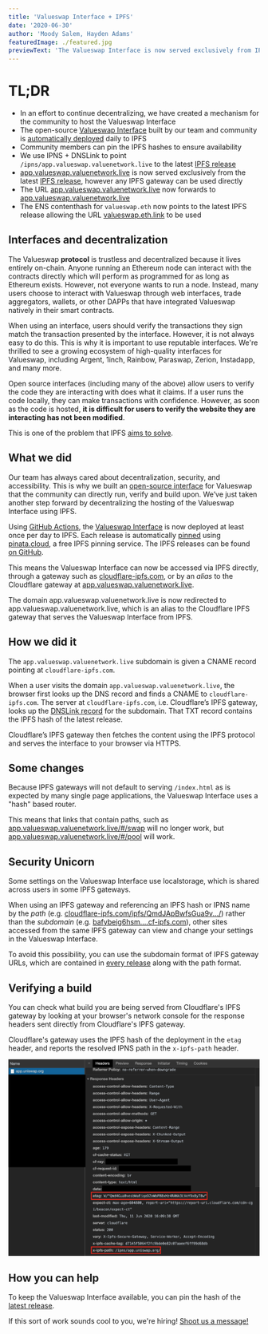 ```yaml
---
title: 'Valueswap Interface + IPFS'
date: '2020-06-30'
author: 'Moody Salem, Hayden Adams'
featuredImage: ./featured.jpg
previewText: 'The Valueswap Interface is now served exclusively from IPFS'
---
```


# TL;DR

- In an effort to continue decentralizing, we have created a mechanism for the community to host the Valueswap Interface
- The open-source [Valueswap Interface](https://github.com/valuenetworklive2021/valueswap-interface) built by our team and
  community is [automatically deployed](https://github.com/valuenetworklive2021/valueswap-interface/releases) daily to IPFS
- Community members can pin the IPFS hashes to ensure availability
- We use IPNS + DNSLink to point `/ipns/app.valueswap.valuenetwork.live` to the latest [IPFS release](https://github.com/valuenetworklive2021/valueswap-interface/releases)
- [app.valueswap.valuenetwork.live](https://app.valueswap.valuenetwork.live) is now served exclusively from the latest
  [IPFS release](https://github.com/valuenetworklive2021/valueswap-interface/releases), however any IPFS gateway can be used directly
- The URL [app.valueswap.valuenetwork.live](https://app.valueswap.valuenetwork.live) now forwards to [app.valueswap.valuenetwork.live](https://app.valueswap.valuenetwork.live)
- The ENS contenthash for `valueswap.eth` now points to the latest IPFS release allowing the URL [valueswap.eth.link](https://valueswap.eth.link/) to be used

## Interfaces and decentralization

The Valueswap **protocol** is trustless and decentralized because it lives entirely on-chain.
Anyone running an Ethereum node can interact with the contracts directly which will perform as programmed for as long as Ethereum exists.
However, not everyone wants to run a node. Instead, many users choose to interact with Valueswap through web interfaces,
trade aggregators, wallets, or other DAPPs that have integrated Valueswap natively in their smart contracts.

When using an interface, users should verify the transactions they sign match the transaction presented by the interface.
However, it is not always easy to do this. This is why it is important to use reputable interfaces.
We're thrilled to see a growing ecosystem of high-quality interfaces for Valueswap, including Argent, 1inch, Rainbow,
Paraswap, Zerion, Instadapp, and many more.

Open source interfaces (including many of the above) allow users to verify the code they are interacting with does what
it claims. If a user runs the code locally, they can make transactions with confidence. However, as soon as the code
is hosted, **it is difficult for users to verify the website they are interacting has not been modified**.

This is one of the problem that IPFS [aims to solve](https://blog.cloudflare.com/e2e-integrity/).

## What we did

Our team has always cared about decentralization, security, and accessibility. This is why we built an
[open-source interface](https://github.com/valuenetworklive2021/valueswap-interface) for Valueswap that the community can directly run,
verify and build upon. We’ve just taken another step forward by decentralizing the hosting of the Valueswap Interface using IPFS.

Using [GitHub Actions](https://github.com/features/actions), the [Valueswap Interface](https://github.com/valuenetworklive2021/valueswap-interface)
is now deployed at least once per day to IPFS. Each release is automatically [pinned](https://docs.ipfs.io/concepts/persistence/)
using [pinata.cloud](https://pinata.cloud), a free IPFS pinning service.
The IPFS releases can be found [on GitHub](https://github.com/valuenetworklive2021/valueswap-interface/releases).

This means the Valueswap Interface can now be accessed via IPFS directly, through a gateway such as [cloudflare-ipfs.com](https://cloudflare-ipfs.com/ipns/app.valueswap.valuenetwork.live/), or by an _alias_ to the Cloudflare gateway at [app.valueswap.valuenetwork.live](https://app.valueswap.valuenetwork.live).

The domain app.valueswap.valuenetwork.live is now redirected to app.valueswap.valuenetwork.live, which is an alias to the Cloudflare IPFS gateway that serves the Valueswap Interface from IPFS.

## How we did it

The `app.valueswap.valuenetwork.live` subdomain is given a CNAME record pointing at `cloudflare-ipfs.com`.

When a user visits the domain `app.valueswap.valuenetwork.live`, the browser first looks up the DNS record and finds a CNAME to `cloudflare-ipfs.com`.
The server at `cloudflare-ipfs.com`, i.e. Cloudflare’s IPFS gateway, looks up the
[DNSLink record](https://docs.ipfs.io/concepts/dnslink/) for the subdomain.
That TXT record contains the IPFS hash of the latest release.

Cloudflare’s IPFS gateway then fetches the content using the IPFS protocol and serves the interface to your browser via HTTPS.

## Some changes

Because IPFS gateways will not default to serving `/index.html` as is expected by many single page applications, the Valueswap Interface uses a "hash" based router.

This means that links that contain paths, such as [app.valueswap.valuenetwork.live/#/swap](https://app.valueswap.valuenetwork.live) will no longer work, but [app.valueswap.valuenetwork.live/#/pool](https://app.valueswap.valuenetwork.live/#/swap) will work.

## Security Unicorn

Some settings on the Valueswap Interface use localstorage, which is shared across users in some IPFS gateways.

When using an IPFS gateway and referencing an IPFS hash or IPNS name by the _path_
(e.g. [cloudflare-ipfs.com/ipfs/QmdJApBwfsGua9v.../](https://cloudflare-ipfs.com/ipfs/QmdJApBwfsGua9vKnMbswGFGA4y5Kj2VNNPhvcsc8NC7iA/))
rather than the _subdomain_
(e.g. [bafybeig6hsm....cf-ipfs.com](https://bafybeig6hsm6lj74ertjf7hghsj2zrkzzpec5iyrt57vxiwxqltmgeeokm.cf-ipfs.com/)),
other sites accessed from the same IPFS gateway can view and change your settings in the Valueswap Interface.

To avoid this possibility, you can use the subdomain format of IPFS gateway URLs, which are contained in
[every release](https://github.com/valuenetworklive2021/valueswap-interface/releases) along with the path format.

## Verifying a build

You can check what build you are being served from Cloudflare's IPFS gateway by looking at your browser's network console for the response headers sent directly from Cloudflare's IPFS gateway.

Cloudflare's gateway uses the IPFS hash of the deployment in the `etag` header, and reports the resolved IPNS path in the `x-ipfs-path` header.

![](./verifying-build.png)

## How you can help

To keep the Valueswap Interface available, you can pin the hash of the [latest release](https://github.com/valuenetworklive2021/valueswap-interface/releases/latest).

If this sort of work sounds cool to you, we're hiring! [Shoot us a message!](mailto:contact@valuenetwork.live)
